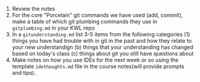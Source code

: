 1. Review the notes
1. For the core "Porcelain" git commands we have used (add, commit), make a table of which git plumbing commands they use in `gitplumbing.md` in your KWL repo
1. In a `gitunderstanding.md` list 3-5 items from the following categories (1) things you have had trouble with in git in the past and how they relate to your new understandign (b) things that your understanding has changed based on today's class (c) things about git you still have questions about
1. Make notes on *how* you use IDEs for the next week or so using the template `idethoughts.md` file in the course notes(will provide prompts and tips).
